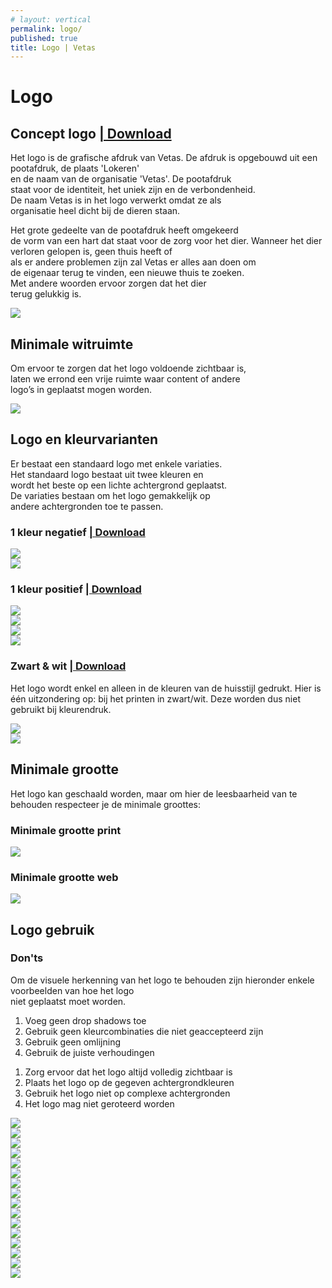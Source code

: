 ```yaml
---
# layout: vertical
permalink: logo/
published: true
title: Logo | Vetas
---
```

<!-- <div class="balk_title hallo">Hallo</div> -->



<h1>Logo</h1>


<h2 id="concept-logo" class="first-al">Concept logo <a class="download" href="https://www.wfonts.com/font/arial-rounded-mt-bold ">| Download</a></h2>

<div class="row">
    <div class="col-6">
<p class="logo_p">Het logo is de grafische afdruk van Vetas. De afdruk is opgebouwd uit een pootafdruk, de plaats 'Lokeren' <br>en de naam van de organisatie 'Vetas'. De pootafdruk <br>staat voor de identiteit, het uniek zijn en de verbondenheid. <br>De naam Vetas is in het logo verwerkt omdat ze als <br>organisatie heel dicht bij de dieren staan. </p>
    </div>
    <div class="col-6 logo_p2">
<p class="logo_p">Het grote gedeelte van de pootafdruk heeft omgekeerd <br>de vorm van een hart dat staat voor de zorg voor het dier. Wanneer het dier verloren gelopen is, geen thuis heeft of <br>als er andere problemen zijn zal Vetas er alles aan doen om <br>de eigenaar terug te vinden, een nieuwe thuis te zoeken. <br>Met andere woorden ervoor zorgen dat het dier <br>terug gelukkig is. </p>
    </div>
</div>

<div class="row">
    <div class="col-12">
        <img class="concept_afb" src="{{ '/images/logo/logo_max.png' | relative_url }} ">
    </div>
</div>

## Minimale witruimte
    
<p class="logo_p col-6">Om ervoor te zorgen dat het logo voldoende zichtbaar is, <br>laten we errond een vrije ruimte waar content of andere <br>logo’s in geplaatst mogen worden.  </p>


<div class="row">
    <div class="col-12">
        <img class="logo_max" src="{{ '/images/logo/logo_max.png' | relative_url }} ">
    </div>
</div>

## Logo en kleurvarianten

<p class="logo_p col-6">Er bestaat een standaard logo met enkele variaties. <br>Het standaard logo bestaat uit twee kleuren en <br>wordt het beste op een lichte achtergrond geplaatst. <br>De variaties bestaan om het logo gemakkelijk op <br>andere achtergronden toe te passen.</p>

<!--NEGATIEF-->
<h3 class="negatief"> 1 kleur negatief <a class="download" href="https://www.wfonts.com/font/arial-rounded-mt-bold ">| Download</a></h3>

<div class="row bottom">
    <div class="col-6">
        <img class="logo_variaties" src="{{ '/images/logo/logo_4.png' | relative_url }} ">
    </div>
    <div class="col-6">
        <img class="logo_variaties var5" src="{{ '/images/logo/logo_5.png' | relative_url }} ">
    </div>
</div>



<!--POSITIEF-->
<div class="positief">
<h3> 1 kleur positief <a class="download" href="https://www.wfonts.com/font/arial-rounded-mt-bold ">| Download</a></h3>


<div class="row">
    <div class="col-6">
        <img class="logo_variaties" src="{{ '/images/logo/logo_6.png' | relative_url }} ">
    </div>
    <div class="col-6">
        <img class="logo_variaties var" src="{{ '/images/logo/logo_1.png' | relative_url }} ">
    </div>
</div>
<div class="row bottom">
    <div class="col-6">
        <img class="logo_variaties var_top" src="{{ '/images/logo/logo_2.png' | relative_url }} ">
    </div>
    <div class="col-6">
        <img class="logo_variaties var var_top" src="{{ '/images/logo/logo_7.png' | relative_url }} ">
    </div>
</div>
</div>

<!--ZW-->
<h3 class="negatief zw"> Zwart & wit <a class="download" href="https://www.wfonts.com/font/arial-rounded-mt-bold ">| Download</a></h3>

<p class="col-6 logo_p">Het logo wordt enkel en alleen in de kleuren van de huisstijl gedrukt. Hier is één uitzondering op: bij het printen in zwart/wit. Deze worden dus niet gebruikt bij kleurendruk. </p>

<div class="row bottom">
    <div class="col-6">
        <img class="logo_variaties" src="{{ '/images/logo/logo_zwart_positief.png' | relative_url }} ">
    </div>
    <div class="col-6">
        <img class="logo_variaties var5" src="{{ '/images/logo/logo_zwart_negatief.png' | relative_url }} ">
    </div>
</div>

## Minimale grootte

<p class="logo_p col-6"> Het logo kan geschaald worden, maar om hier de leesbaarheid van te behouden respecteer je de minimale groottes: </p>

<div class="row box_mingr">
    <div class="col-6 center_gr">
        <h3 class="h_gr">Minimale grootte print</h3>
        <img class="logo_mm" src="{{ '/images/logo/logo_mm.png' | relative_url }} ">
    </div>
    <div class="col-6 center_gr">
        <h3 class="h_gr2">Minimale grootte web</h3>
        <img class="logo_px" src="{{ '/images/logo/logo_px.png' | relative_url }} ">
    </div>
</div>

## Logo gebruik

### Don'ts

<p class="p_dont col-6 logo_p"> Om de visuele herkenning van het logo te behouden 
zijn hieronder enkele voorbeelden van hoe het logo <br>niet geplaatst moet worden.</p>

<div class="row lijst_dont">
    <div class="col-6">
        <ol>
            <li>Voeg geen drop shadows toe</li>
            <li>Gebruik geen kleurcombinaties die niet geaccepteerd zijn</li>
            <li>Gebruik geen omlijning</li>
            <li>Gebruik de juiste verhoudingen</li>
        </ol>
    </div>
    <div class="col-6">
        <ol>
            <li>Zorg ervoor dat het logo altijd volledig zichtbaar is</li>
            <li>Plaats het logo op de gegeven achtergrondkleuren</li>
            <li>Gebruik het logo niet op complexe achtergronden</li>
            <li>Het logo mag niet geroteerd worden</li>
        </ol>
    </div>
    
</div> 





<div class="row">
    <div class="col-3">
        <img class="logo_dont" src="{{ '/images/logo/logo_dont1.png' | relative_url }} ">
        <div class="k_1">
            <img class="kruis" src="{{ '/images/logo/logo_kruis.png' | relative_url }} ">
        </div>
    </div>
    <div class="col-3">
        <img class="logo_dont" src="{{ '/images/logo/logo_dont6.png' | relative_url }} ">
        <div class="k_1">
            <img class="kruis" src="{{ '/images/logo/logo_kruis.png' | relative_url }} ">
        </div>
    </div>
    <div class="col-3">
        <img class="logo_dont" src="{{ '/images/logo/logo_dont3.png' | relative_url }} ">
        <div class="k_1">
            <img class="kruis" src="{{ '/images/logo/logo_kruis.png' | relative_url }} ">
        </div>
    </div>
    <div class="col-3">
        <img class="logo_dont" src="{{ '/images/logo/logo_dont4.png' | relative_url }} ">
        <div class="k_1">
            <img class="kruis" src="{{ '/images/logo/logo_kruis.png' | relative_url }} ">
        </div>
    </div>  
</div>



<div class="row kruis_top">
    <div class="col-3">
        <img class="logo_dont" src="{{ '/images/logo/logo_dont5.png' | relative_url }} ">
        <div class="k_1">
            <img class="kruis" src="{{ '/images/logo/logo_kruis.png' | relative_url }} ">
        </div>
    </div>
    <div class="col-3">
        <img class="logo_dont" src="{{ '/images/logo/logo_dont2.png' | relative_url }} ">
        <div class="k_1">
            <img class="kruis" src="{{ '/images/logo/logo_kruis.png' | relative_url }} ">
        </div>
    </div>
    <div class="col-3">
        <img class="logo_dont" src="{{ '/images/logo/logo_dont7.png' | relative_url }} ">
        <div class="k_1">
            <img class="kruis" src="{{ '/images/logo/logo_kruis.png' | relative_url }} ">
        </div>
    </div>
    <div class="col-3">
        <img class="logo_dont" src="{{ '/images/logo/logo_dont8.png' | relative_url }} ">
        <div class="k_1">
            <img class="kruis" src="{{ '/images/logo/logo_kruis.png' | relative_url }} ">
        </div>
    </div>  
</div>


